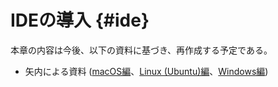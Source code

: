 # IDEの導入 {#ide}



本章の内容は今後、以下の資料に基づき、再作成する予定である。

* 矢内による資料 ([macOS編](https://yukiyanai.github.io/jp/resources/docs/install-R_macOS.pdf)、[Linux (Ubuntu)編](https://yukiyanai.github.io/jp/resources/docs/install-R_ubuntu.pdf)、[Windows編](https://yukiyanai.github.io/jp/resources/docs/install-R_windows.pdf))

<!--
## RStudioのインストールと起動 {#ide-install}

### macOSの場合

### Linux (Ubuntu)の場合

### Windowsの場合

---

## RStudioの設定 {#ide-setting}

### 設定画面の開き方

### 私たちのRStudio

---

## RStudio Cloudについて

これまでRとRStudioの導入について説明しましたが、これは自分のパソコンにインストールすることを前提としていました。したがって、パソコンを新しく買ったり、複数のパソコンを持つ場合は、それぞれに対してインストールと設定をする必要があります。これらの作業は慣れれば大したことではありませんが、それでも面倒だと思う方もいるでしょう。また、それぞれのパソコンにRとRStudioをインストールして常に同じ環境を維持するのも手間のかかる作業です。そこで一つの対案となるのが[RStudio Cloud](https://rstudio.cloud)です。

<div class="figure" style="text-align: center">
<img src="Figures/Installation/RStudioCloud.png" alt="RStudio Cloudの起動画面 (Operaの場合)" width="100%" />
<p class="caption">(\#fig:RStudioCloud)RStudio Cloudの起動画面 (Operaの場合)</p>
</div>

RStudio Cloudはサーバー上にインストールされているRとRStudioをインターネットブラウザ[^browser]で動かすことができるサービスです。インターネットさえ接続されていれば、図\@ref(fig:RStudioCloud)のように、どこでも同じ環境のRとRStudioを使用することができます。また、無料です。ブラウザ上で操作できるため、スマートフォンやタブレットPCでも操作は不可能ではありませんが、基本的にはPCでの操作を想定しています。

[^browser]: [Chrome](https://www.google.com/intl/ja_jp/chrome/)、 [Firefox](https://www.mozilla.org/ja/firefox/new/)、 [Opera](https://www.opera.com)、[Safari](https://www.apple.com/jp/safari/)、[Edge](https://www.microsoft.com/ja-jp/edge)など

これだけだとRStudio Cloud最強説とかがあってもおかしくはありませんね。しかし、ブラウザ上で動くという点でローカルのRStudioよりもやや重いです。また、PCとは違って、メモリの増設もできませんし、マルチコアの使用も非常に制約されています。Tcl/Tkを使用するパッケージの起動はできない限界もあります。また、日本語ユーザー限定の問題かもしれませんが、図に日本語を含む2バイト文字を埋め込むのが非常に面倒くさい問題もあります。

本書はローカルにインストールされているRとRStudioを念頭に置いて解説しますが、RStudio Cloudでも問題なく本書の実習が可能です[^rstudiocloud]。RStudio Cloudの使い方は適宜インターネットなどで検索してみてください。

[^rstudiocloud]: ただし、図に日本語は入力できません。
-->

